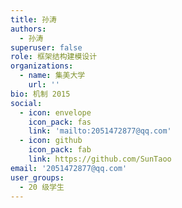 ```yaml
---
title: 孙涛
authors:
  - 孙涛
superuser: false
role: 框架结构建模设计
organizations:
  - name: 集美大学
    url: ''
bio: 机制 2015
social:
  - icon: envelope
    icon_pack: fas
    link: 'mailto:2051472877@qq.com'
  - icon: github
    icon_pack: fab
    link: https://github.com/SunTaoo
email: '2051472877@qq.com'
user_groups:
  - 20 级学生
---
```

